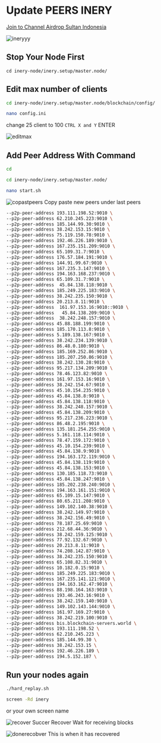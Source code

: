 # Update PEERS INERY

<p style="font-size:14px" align="left">
<a href="https://t.me/airdropsultanindonesia" target="_blank">Join to Channel Airdrop Sultan Indonesia</a>
</p>

![ineryyy](https://user-images.githubusercontent.com/65535542/191928956-e06ca9cd-a640-4553-aeb4-ac9706a3b810.png#/)



## Stop Your Node First

```bahs
cd inery-node/inery.setup/master.node/
```

## Edit max number of clients

```bash
cd inery-node/inery.setup/master.node/blockchain/config/
```

```bash
nano config.ini
```
change 25 client to 100 ```CTRL X and Y``` ENTER

![editmax](https://user-images.githubusercontent.com/65535542/196740276-9bfa21db-6c6b-4075-9fe0-a081f14fbb52.png)

## Add Peer Address With Command

```bash
cd
```

```bash
cd inery-node/inery.setup/master.node/
```

```bash
nano start.sh
```

![copastpeers](https://user-images.githubusercontent.com/65535542/196742424-7e6b5180-6a94-4120-92c5-a4002c4798c0.png)
Copy paste new peers under last peers

```bash
--p2p-peer-address 193.111.198.52:9010 \
--p2p-peer-address 62.210.245.223:9010 \
--p2p-peer-address 185.144.99.30:9010 \
--p2p-peer-address 38.242.153.15:9010 \
--p2p-peer-address 75.119.150.78:9010 \
--p2p-peer-address 192.46.226.189:9010 \
--p2p-peer-address 167.235.151.209:9010 \
--p2p-peer-address 65.109.31.7:9010 \
--p2p-peer-address 176.57.184.191:9010 \
--p2p-peer-address 144.91.99.67:9010 \
--p2p-peer-address 167.235.3.147:9010 \
--p2p-peer-address 194.163.168.237:9010 \
--p2p-peer-address 65.109.31.7:9010 \
--p2p-peer-address  45.84.138.118:9010 \
--p2p-peer-address 185.249.225.183:9010 \
--p2p-peer-address 38.242.235.150:9010 \
--p2p-peer-address 20.213.8.11:9010 \
--p2p-peer-address  161.97.153.16:9010::9010 \
--p2p-peer-address   45.84.138.209:9010 \
--p2p-peer-address  38.242.248.157:9010 \
--p2p-peer-address 45.88.188.199:9010 \
--p2p-peer-address 185.170.113.8:9010 \
--p2p-peer-address 5.189.138.167:9010 \
--p2p-peer-address 38.242.234.139:9010 \
--p2p-peer-address 86.48.0.180:9010 \
--p2p-peer-address 185.169.252.86:9010 \
--p2p-peer-address 185.207.250.86:9010 \
--p2p-peer-address 38.242.130.28:9010 \
--p2p-peer-address 95.217.134.209:9010 \
--p2p-peer-address 78.46.123.82:9010 \
--p2p-peer-address 161.97.153.16:9010 \
--p2p-peer-address 38.242.154.67:9010 \
--p2p-peer-address 45.10.154.235:9010 \
--p2p-peer-address 45.84.138.8:9010 \
--p2p-peer-address 45.84.138.118:9010 \
--p2p-peer-address 38.242.248.157:9010 \
--p2p-peer-address 45.84.138.209:9010 \
--p2p-peer-address 95.217.236.223:9010 \
--p2p-peer-address 86.48.2.195:9010 \
--p2p-peer-address 135.181.254.255:9010 \
--p2p-peer-address 5.161.118.114:9010 \
--p2p-peer-address 78.47.159.172:9010 \
--p2p-peer-address 45.10.154.239:9010 \
--p2p-peer-address 45.84.138.9:9010 \
--p2p-peer-address 194.163.172.119:9010 \
--p2p-peer-address 45.84.138.119:9010 \
--p2p-peer-address 45.84.138.153:9010 \
--p2p-peer-address 130.185.118.73:9010 \
--p2p-peer-address 45.84.138.247:9010 \
--p2p-peer-address 185.202.238.240:9010 \
--p2p-peer-address 194.163.161.151:9010 \
--p2p-peer-address 65.109.15.147:9010 \
--p2p-peer-address 80.65.211.208:9010 \
--p2p-peer-address 149.102.140.38:9010 \
--p2p-peer-address 38.242.149.97:9010 \
--p2p-peer-address 38.242.156.49:9010 \
--p2p-peer-address 78.187.25.69:9010 \
--p2p-peer-address 212.68.44.36:9010 \
--p2p-peer-address 38.242.159.125:9010 \
--p2p-peer-address 77.92.132.67:9010 \
--p2p-peer-address 20.213.8.11:9010 \
--p2p-peer-address 74.208.142.87:9010 \
--p2p-peer-address 38.242.235.150:9010 \
--p2p-peer-address 65.108.82.31:9010 \
--p2p-peer-address 10.182.0.15:9010 \
--p2p-peer-address 185.249.225.183:9010 \
--p2p-peer-address 167.235.141.121:9010 \
--p2p-peer-address 194.163.162.47:9010 \
--p2p-peer-address 88.198.164.163:9010 \
--p2p-peer-address 193.46.243.16:9010 \
--p2p-peer-address 38.242.159.140:9010 \
--p2p-peer-address 149.102.143.144:9010 \
--p2p-peer-address 161.97.169.27:9010 \
--p2p-peer-address 38.242.219.100:9010 \
--p2p-peer-address bis.blockchain-servers.world \
--p2p-peer-address 193.111.198.52 \
--p2p-peer-address 62.210.245.223 \
--p2p-peer-address 185.144.99.30 \
--p2p-peer-address 38.242.153.15 \
--p2p-peer-address 192.46.226.189 \
--p2p-peer-address 194.5.152.187 \
```
## Run your nodes again


```bash
./hard_replay.sh
```

```bash
screen -Rd inery
```
or your own screen name

![recover](https://user-images.githubusercontent.com/65535542/196743423-f4432c4f-48a1-4221-91dd-48603b6728a5.png)
Succer Recover Wait for receiving blocks

![donerecobver](https://user-images.githubusercontent.com/65535542/196743630-c63ec875-345b-4542-a77f-4d750561eb5d.png)
This is when it has recovered
